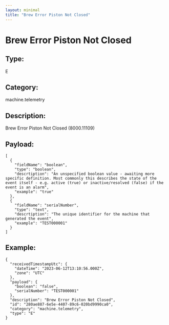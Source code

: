 ```yaml
---
layout: minimal
title: "Brew Error Piston Not Closed"
---
```


# Brew Error Piston Not Closed

## Type:

E

## Category:

machine.telemetry

## Description: 

Brew Error Piston Not Closed (8000.11109)

## Payload:

```
[
  {
    "fieldName": "boolean",
    "type": "boolean",
    "descrtiption": "An unspecified boolean value - awaiting more specific definition. Most commonly this describes the state of the event itself - e.g. active (true) or inactive/resolved (false) if the event is an alarm",
    "example": "true"
  },
  {
    "fieldName": "serialNumber",
    "type": "text",
    "descrtiption": "The unique identifier for the machine that generated the event",
    "example": "TEST000001"
  }
]
```

## Example:

```
{
  "receivedTimestampUtc": {
    "dateTime": "2023-06-12T13:10:56.000Z",
    "zone": "UTC"
  },
  "payload": {
    "boolean": "false",
    "serialNumber": "TEST000001"
  },
  "description": "Brew Error Piston Not Closed",
  "id": "280ae887-6e5e-4407-89c6-020bd9990ca0",
  "category": "machine.telemetry",
  "type": "E"
}
```
